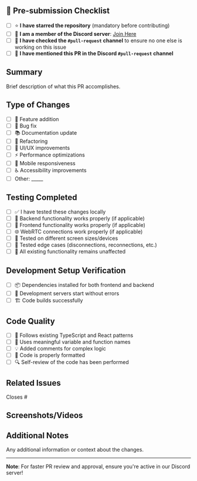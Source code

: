 ## 🌟 Pre-submission Checklist
- [ ] ⭐ **I have starred the repository** (mandatory before contributing)
- [ ] 💬 **I am a member of the Discord server**: [Join Here](https://discord.gg/UJfWXRYe)
- [ ] 📢 **I have checked the `#pull-request` channel** to ensure no one else is working on this issue
- [ ] 📝 **I have mentioned this PR in the Discord `#pull-request` channel**

## Summary
Brief description of what this PR accomplishes.

## Type of Changes
- [ ] 🚀 Feature addition
- [ ] 🐛 Bug fix
- [ ] 📚 Documentation update
- [ ] 🔧 Refactoring
- [ ] 🎨 UI/UX improvements
- [ ] ⚡ Performance optimizations
- [ ] 📱 Mobile responsiveness
- [ ] ♿ Accessibility improvements
- [ ] Other: _____

## Testing Completed
- [ ] ✅ I have tested these changes locally
- [ ] 🔧 Backend functionality works properly (if applicable)
- [ ] 🎨 Frontend functionality works properly (if applicable)
- [ ] 🌐 WebRTC connections work properly (if applicable)
- [ ] 📱 Tested on different screen sizes/devices
- [ ] 🔄 Tested edge cases (disconnections, reconnections, etc.)
- [ ] 🧪 All existing functionality remains unaffected

## Development Setup Verification
- [ ] 📦 Dependencies installed for both frontend and backend
- [ ] 🚀 Development servers start without errors
- [ ] 🏗️ Code builds successfully

## Code Quality
- [ ] 📏 Follows existing TypeScript and React patterns
- [ ] 📝 Uses meaningful variable and function names
- [ ] 💡 Added comments for complex logic
- [ ] 🎯 Code is properly formatted
- [ ] 🔍 Self-review of the code has been performed

## Related Issues
Closes #

## Screenshots/Videos
<!-- For UI changes, please provide screenshots or videos -->

## Additional Notes
Any additional information or context about the changes.

---
**Note**: For faster PR review and approval, ensure you're active in our Discord server!